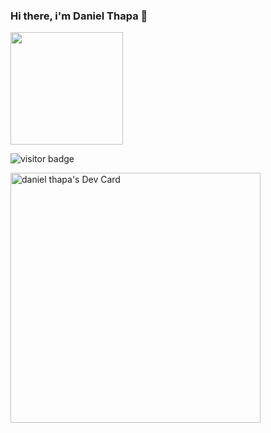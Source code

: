### Hi there, i'm Daniel Thapa 👋

<img height="180em" src="https://github-readme-stats.vercel.app/api?username=Danielthapa&show_icons=true&hide_border=true&&count_private=true&include_all_commits=true" />

![visitor badge](https://visitor-badge.glitch.me/badge?page_id=jwenjian.visitor-badge&left_text=MyPageVisitors)


<a href="https://app.daily.dev/danielthapa"><img src="https://api.daily.dev/devcards/6d6c0812051543b99a0147f9dfc520f5.png?r=3im" width="400" alt="daniel thapa's Dev Card"/></a>
<!--
**Danielthapa/Danielthapa** is a ✨ _special_ ✨ repository because its `README.md` (this file) appears on your GitHub profile.

Here are some ideas to get you started:

- 🔭 I’m currently working on ...
- 🌱 I’m currently learning ...
- 👯 I’m looking to collaborate on ...
- 🤔 I’m looking for help with ...
- 💬 Ask me about ...
- 📫 How to reach me: ...
- 😄 Pronouns: ...
- ⚡ Fun fact: ...
-->
